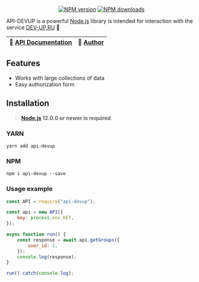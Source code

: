 <p align="center">
<a href="https://www.npmjs.com/package/api-devup"><img src="https://img.shields.io/npm/v/api-devup.svg?style=flat-square" alt="NPM version"></a>
<a href="https://www.npmjs.com/package/api-devup"><img src="https://img.shields.io/npm/dt/api-devup.svg?style=flat-square" alt="NPM downloads"></a>
</p>

API-DEVUP is a powerful [Node.js](https://nodejs.org) library is intended for interaction with the service [DEV-UP.RU](https://dev-up.ru) 🚀

| 📖 [API Documentation](https://dev-up.ru/dev) | 🤖 [Author](https://vk.com/zeuvs) |
| --------------------------------------------- | --------------------------------- |

## Features

- Works with large collections of data
- Easy authorization form

## Installation

> **[Node.js](https://nodejs.org/) 12.0.0 or newer is required**

### YARN

```console
yarn add api-devup
```

### NPM

```
npm i api-devup --save
```

### Usage example

```js
const API = require("api-devup");

const api = new API({
	key: process.env.KEY,
});

async function run() {
	const response = await api.getGroups({
		user_id: 1,
	});
	console.log(response);
}

run().catch(console.log);
```

